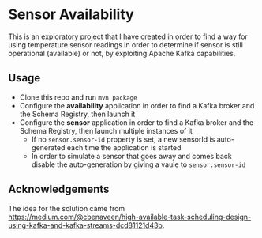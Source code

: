 # Sensor Availability

This is an exploratory project that I have created in order to find a way for using temperature sensor readings in order to determine if sensor is still operational (available) or not, by exploiting Apache Kafka capabilities.

## Usage

* Clone this repo and run `mvn package`
* Configure the **availability** application in order to find a Kafka broker and the Schema Registry, then launch it
* Configure the **sensor** application in order to find a Kafka broker and the Schema Registry, then launch multiple instances of it
  * If no `sensor.sensor-id` property is set, a new sensorId is auto-generated each time the application is started
  * In order to simulate a sensor that goes away and comes back disable the auto-generation by giving a vaule to `sensor.sensor-id`


## Acknowledgements

The idea for the solution came from https://medium.com/@cbenaveen/high-available-task-scheduling-design-using-kafka-and-kafka-streams-dcd81121d43b.
